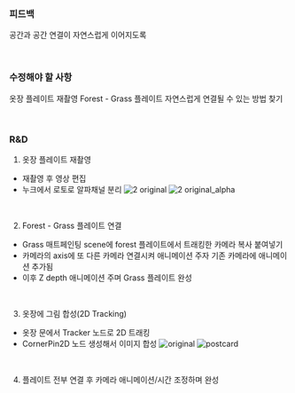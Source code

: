 ### 피드백
공간과 공간 연결이 자연스럽게 이어지도록

<br/>

### 수정해야 할 사항
옷장 플레이트 재촬영
Forest - Grass 플레이트 자연스럽게 연결될 수 있는 방법 찾기

<br/>

### R&D
1. 옷장 플레이트 재촬영
- 재촬영 후 영상 편집    
- 누크에서 로토로 알파채널 분리
![2  original](https://user-images.githubusercontent.com/90232599/146661355-b7680330-fe95-44ef-9e86-3198c174f2f3.png)
![2  original_alpha](https://user-images.githubusercontent.com/90232599/146661358-e374a5e9-651a-4258-ac92-6042d29c27dd.png)

<br/>

2. Forest - Grass 플레이트 연결
- Grass 매트페인팅 scene에 forest 플레이트에서 트래킹한 카메라 복사 붙여넣기
- 카메라의 axis에 또 다른 카메라 연결시켜 애니메이션 주자 기존 카메라에 애니메이션 추가됨
- 이후 Z depth 애니메이션 주며 Grass 플레이트 완성

<br/>

3. 옷장에 그림 합성(2D Tracking)
- 옷장 문에서 Tracker 노드로 2D 트래킹
- CornerPin2D 노드 생성해서 이미지 합성
![original](https://user-images.githubusercontent.com/90232599/146661347-46e7a300-253a-40d8-a51b-eb4dad1e13c5.png)
![postcard](https://user-images.githubusercontent.com/90232599/146661349-159c79fc-bf73-488e-b114-267cd3818d9d.png)

<br/>

4. 플레이트 전부 연결 후 카메라 애니메이션/시간 조정하며 완성

